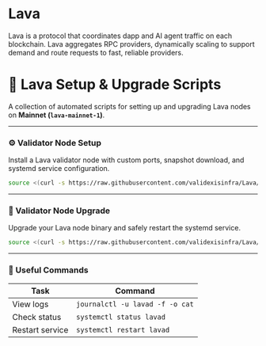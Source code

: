 # Lava
Lava is a protocol that coordinates dapp and AI agent traffic on each blockchain. Lava aggregates RPC providers, dynamically scaling to support demand and route requests to fast, reliable providers.

# 🌟 Lava Setup & Upgrade Scripts

A collection of automated scripts for setting up and upgrading Lava nodes on **Mainnet (`lava-mainnet-1`)**.

---

### ⚙️ Validator Node Setup  
Install a Lava validator node with custom ports, snapshot download, and systemd service configuration.

~~~bash
source <(curl -s https://raw.githubusercontent.com/validexisinfra/Lava/main/installmain.sh)
~~~
---

### 🔄 Validator Node Upgrade 
Upgrade your Lava node binary and safely restart the systemd service.

~~~bash
source <(curl -s https://raw.githubusercontent.com/validexisinfra/Lava/main/upgrademain.sh)
~~~

---

### 🧰 Useful Commands

| Task            | Command                                 |
|-----------------|------------------------------------------|
| View logs       | `journalctl -u lavad -f -o cat`        |
| Check status    | `systemctl status lavad`              |
| Restart service | `systemctl restart lavad`             |
